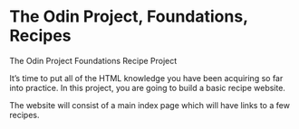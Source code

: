 # The Odin Project, Foundations, Recipes 
The Odin Project
Foundations
Recipe Project

It’s time to put all of the HTML knowledge you have been acquiring so far into practice. In this project, you are going to build a basic recipe website.

The website will consist of a main index page which will have links to a few recipes.